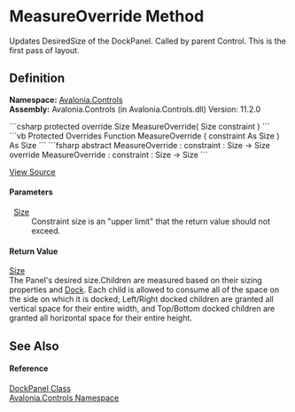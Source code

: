 # MeasureOverride Method


Updates DesiredSize of the DockPanel. Called by parent Control. This is the first pass of layout.



## Definition
**Namespace:** <a href="N_Avalonia_Controls">Avalonia.Controls</a>  
**Assembly:** Avalonia.Controls (in Avalonia.Controls.dll) Version: 11.2.0

<Tabs groupId="api-code-preview">
<TabItem value="csharp" label="C#">
```csharp
protected override Size MeasureOverride(
	Size constraint
)
```
</TabItem>
<TabItem value="vb" label="VB">
```vb
Protected Overrides Function MeasureOverride ( 
	constraint As Size
) As Size
```
</TabItem>
<TabItem value="fsharp" label="F#">
```fsharp
abstract MeasureOverride : 
        constraint : Size -> Size 
override MeasureOverride : 
        constraint : Size -> Size 
```
</TabItem>
</Tabs>



<a href="https://github.com/AvaloniaUI/Avalonia/tree/master/src/Avalonia.Controls/DockPanel.cs#L90" title="View the source code">View Source</a>



#### Parameters
<dl><dt>  <a href="T_Avalonia_Size">Size</a></dt><dd>Constraint size is an "upper limit" that the return value should not exceed.</dd></dl>

#### Return Value
<a href="T_Avalonia_Size">Size</a>  
The Panel's desired size.Children are measured based on their sizing properties and <a href="T_Avalonia_Controls_Dock">Dock</a>. Each child is allowed to consume all of the space on the side on which it is docked; Left/Right docked children are granted all vertical space for their entire width, and Top/Bottom docked children are granted all horizontal space for their entire height.

## See Also


#### Reference
<a href="T_Avalonia_Controls_DockPanel">DockPanel Class</a>  
<a href="N_Avalonia_Controls">Avalonia.Controls Namespace</a>  
